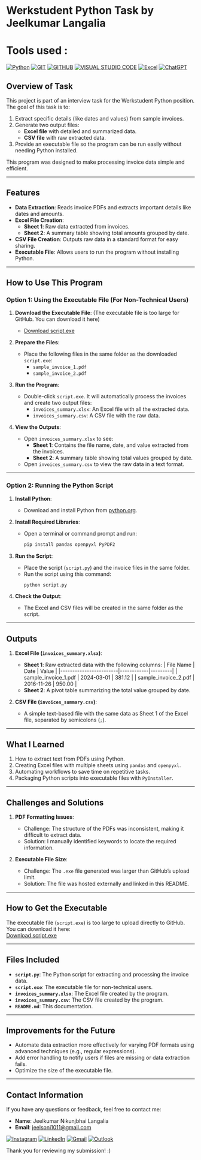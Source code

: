 # Werkstudent Python Task by Jeelkumar Langalia
# Tools used : 
[![Python](https://img.shields.io/badge/PYTHON-3776AB?style=for-the-badge&logo=python&logoColor=white)](https://www.python.org) 
[![GIT](https://img.shields.io/badge/GIT-F05032?style=for-the-badge&logo=git&logoColor=white)](https://git-scm.com/)
[![GITHUB](https://img.shields.io/badge/GITHUB-181717?style=for-the-badge&logo=github&logoColor=white)](https://github.com/)
[![VISUAL STUDIO CODE](https://img.shields.io/badge/VISUAL_STUDIO_CODE-007ACC?style=for-the-badge&logo=visual-studio-code&logoColor=white)](https://code.visualstudio.com/)
[![Excel](https://img.shields.io/badge/Excel-217346?style=for-the-badge&logo=microsoft-excel&logoColor=white)](https://www.microsoft.com/en-us/microsoft-365/excel)
[![ChatGPT](https://img.shields.io/badge/CHATGPT-00A67E?style=for-the-badge&logo=openai&logoColor=white)](https://chat.openai.com)


## Overview of Task
This project is part of an interview task for the Werkstudent Python position. The goal of this task is to:
1. Extract specific details (like dates and values) from sample invoices.
2. Generate two output files:
   - **Excel file** with detailed and summarized data.
   - **CSV file** with raw extracted data.
3. Provide an executable file so the program can be run easily without needing Python installed.

This program was designed to make processing invoice data simple and efficient.

---

## Features
- **Data Extraction**: Reads invoice PDFs and extracts important details like dates and amounts.
- **Excel File Creation**:
  - **Sheet 1**: Raw data extracted from invoices.
  - **Sheet 2**: A summary table showing total amounts grouped by date.
- **CSV File Creation**: Outputs raw data in a standard format for easy sharing.
- **Executable File**: Allows users to run the program without installing Python.

---

## How to Use This Program

### Option 1: Using the Executable File (For Non-Technical Users)
1. **Download the Executable File**: (The executable file is too large for GitHub. You can download it here)
   - [Download script.exe](https://drive.google.com/drive/folders/1DQlo_vadCjdLhMUCDnRx4fbEXMj_VRsO?usp=drive_link)

2. **Prepare the Files**:
   - Place the following files in the same folder as the downloaded `script.exe`:
     - `sample_invoice_1.pdf`
     - `sample_invoice_2.pdf`

3. **Run the Program**:
   - Double-click `script.exe`. It will automatically process the invoices and create two output files:
     - `invoices_summary.xlsx`: An Excel file with all the extracted data.
     - `invoices_summary.csv`: A CSV file with the raw data.

4. **View the Outputs**:
   - Open `invoices_summary.xlsx` to see:
     - **Sheet 1**: Contains the file name, date, and value extracted from the invoices.
     - **Sheet 2**: A summary table showing total values grouped by date.
   - Open `invoices_summary.csv` to view the raw data in a text format.

---

### Option 2: Running the Python Script 
1. **Install Python**:
   - Download and install Python from [python.org](https://python.org).

2. **Install Required Libraries**:
   - Open a terminal or command prompt and run:
     ```bash
     pip install pandas openpyxl PyPDF2
     ```

3. **Run the Script**:
   - Place the script (`script.py`) and the invoice files in the same folder.
   - Run the script using this command:
     ```bash
     python script.py
     ```

4. **Check the Output**:
   - The Excel and CSV files will be created in the same folder as the script.

---

## Outputs
1. **Excel File (`invoices_summary.xlsx`)**:
   - **Sheet 1**: Raw extracted data with the following columns:
     | File Name              | Date       | Value   |
     |------------------------|------------|---------|
     | sample_invoice_1.pdf   | 2024-03-01 | 381.12  |
     | sample_invoice_2.pdf   | 2016-11-26 | 950.00  |
   - **Sheet 2**: A pivot table summarizing the total value grouped by date.

2. **CSV File (`invoices_summary.csv`)**:
   - A simple text-based file with the same data as Sheet 1 of the Excel file, separated by semicolons (`;`).

---

## What I Learned
1. How to extract text from PDFs using Python.
2. Creating Excel files with multiple sheets using `pandas` and `openpyxl`.
3. Automating workflows to save time on repetitive tasks.
4. Packaging Python scripts into executable files with `PyInstaller`.

---

## Challenges and Solutions
1. **PDF Formatting Issues**:
   - Challenge: The structure of the PDFs was inconsistent, making it difficult to extract data.
   - Solution: I manually identified keywords to locate the required information.

2. **Executable File Size**:
   - Challenge: The `.exe` file generated was larger than GitHub’s upload limit.
   - Solution: The file was hosted externally and linked in this README.

---

## How to Get the Executable
The executable file (`script.exe`) is too large to upload directly to GitHub. You can download it here:  
[Download script.exe](https://drive.google.com/drive/folders/1DQlo_vadCjdLhMUCDnRx4fbEXMj_VRsO?usp=drive_link)

---

## Files Included
- **`script.py`**: The Python script for extracting and processing the invoice data.
- **`script.exe`**: The executable file for non-technical users.
- **`invoices_summary.xlsx`**: The Excel file created by the program.
- **`invoices_summary.csv`**: The CSV file created by the program.
- **`README.md`**: This documentation.

---

## Improvements for the Future
- Automate data extraction more effectively for varying PDF formats using advanced techniques (e.g., regular expressions).
- Add error handling to notify users if files are missing or data extraction fails.
- Optimize the size of the executable file.

---

## Contact Information
If you have any questions or feedback, feel free to contact me:  
- **Name**: Jeelkumar Nikunjbhai Langalia 
- **Email**: jeelsoni1011@gmail.com

[![Instagram](https://img.shields.io/badge/Instagram-E4405F?style=for-the-badge&logo=instagram&logoColor=white)](https://www.instagram.com/jeelsoni)
[![LinkedIn](https://img.shields.io/badge/LinkedIn-0077B5?style=for-the-badge&logo=linkedin&logoColor=white)](https://www.linkedin.com/in/jeelsoni)
[![Gmail](https://img.shields.io/badge/GMAIL-D14836?style=for-the-badge&logo=gmail&logoColor=white)](mailto:jeelsoni1011@gmail.com)
[![Outlook](https://img.shields.io/badge/OUTLOOK-0078D4?style=for-the-badge&logo=microsoft-outlook&logoColor=white)](mailto:langalia21627@hs-ansbach.de)



Thank you for reviewing my submission! :)
